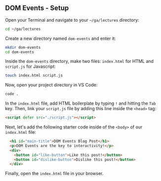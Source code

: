 ## DOM Events - Setup

Open your Terminal and navigate to your `~/ga/lectures` directory:

```bash
cd ~/ga/lectures
```

Create a new directory named `dom-events` and enter it:

```bash
mkdir dom-events
cd dom-events
```

Inside the `dom-events` directory, make two files: `index.html` for HTML and `script.js` for Javascript:

```bash
touch index.html script.js
```

Now, open your project directory in VS Code:

```bash
code .
```

In the `index.html` file, add HTML boilerplate by typing `!` and hitting the `Tab` key. Then, link your `script.js` file by adding this line inside the `<head>` tag:

```html
<script defer src="./script.js"></script>
```

Next, let's add the following starter code inside of the `<body>` of our `index.html` file:

```html
  <h1 id="main-title">DOM Events Blog Post</h1>
  <p>DOM Events are the key to interactivity!</p>
  <div>
    <button id="like-button">Like this post!</button>
    <button id="dislike-button">Dislike this post!</button>
  </div>
```

Finally, open the `index.html` file in your browser.

